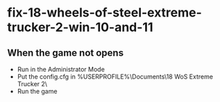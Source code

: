 # fix-18-wheels-of-steel-extreme-trucker-2-win-10-and-11

## When the game not opens

 - Run in the Administrator Mode
 - Put the config.cfg in %USERPROFILE%\Documents\18 WoS Extreme Trucker 2\
 - Run the game